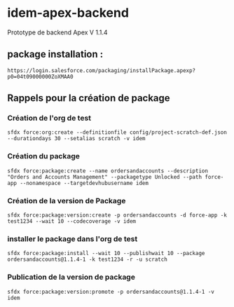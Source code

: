 # idem-apex-backend

Prototype de backend Apex
V 1.1.4

## package installation :

`https://login.salesforce.com/packaging/installPackage.apexp?p0=04t09000000ZoXMAA0`

## Rappels pour la création de package

### Création de l'org de test

`sfdx force:org:create --definitionfile config/project-scratch-def.json --durationdays 30 --setalias scratch -v idem`

### Création du package

`sfdx force:package:create --name ordersandaccounts --description "Orders and Accounts Management" --packagetype Unlocked --path force-app --nonamespace --targetdevhubusername idem`

### Création de la version de Package

`sfdx force:package:version:create -p ordersandaccounts -d force-app -k test1234 --wait 10 --codecoverage -v idem`

### installer le package dans l'org de test

`sfdx force:package:install --wait 10 --publishwait 10 --package ordersandaccounts@1.1.4-1 -k test1234 -r -u scratch`

### Publication de la version de package

`sfdx force:package:version:promote -p ordersandaccounts@1.1.4-1 -v idem`
